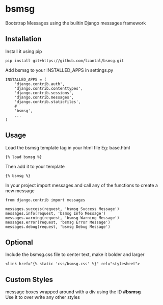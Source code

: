 # bsmsg
Bootstrap Messages using the builtin Django messages framework

## Installation
Install it using pip
```
pip install git+https://github.com/lzantal/bsmsg.git
```
Add bsmsg to your INSTALLED_APPS in settings.py
```
INSTALLED_APPS = (
    'django.contrib.auth',
    'django.contrib.contenttypes',
    'django.contrib.sessions',
    'django.contrib.messages',
    'django.contrib.staticfiles',
    #
    'bsmsg',
    ...
)
```

## Usage
Load the bsmsg template tag in your html file Eg: base.html
```
{% load bsmsg %}
```
Then add it to your template
```
{% bsmsg %}
```

In your project import messages and call any of the functions to create a new message
```
from django.contrib import messages

messages.success(request, 'bsmsg Success Message')
messages.info(request, 'bsmsg Info Message')
messages.warning(request, 'bsmsg Warning Message')
messages.error(request, 'bsmsg Error Message')
messages.debug(request, 'bsmsg Debug Message')
```

## Optional
Include the bsmsg.css file to center text, make it bolder and larger
```
<link href="{% static 'css/bsmsg.css' %}" rel="stylesheet">
```

## Custom Styles
message boxes wrapped around with a div using the ID **#bsmsg**  
Use it to over write any other styles
